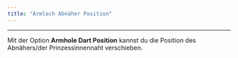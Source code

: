 ```yaml
---
title: "Armloch Abnäher Position"
---
```


***

Mit der Option **Armhole Dart Position** kannst du die Position des Abnähers/der Prinzessinnennaht verschieben.




